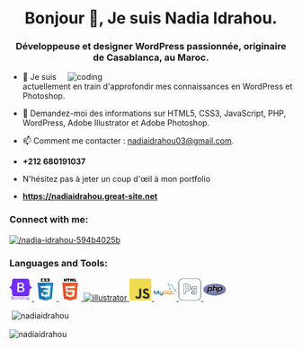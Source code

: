 <h1 align="center">Bonjour 👋, Je suis Nadia Idrahou.</h1>
<h3 align="center">Développeuse et designer WordPress passionnée, originaire de Casablanca, au Maroc.</h3>

<img align="right" alt="coding" width="400" src="https://media.tenor.com/S59bPkT0pqcAAAAC/programming.gif">

- 🌱 Je suis actuellement en train d'approfondir mes connaissances en WordPress et Photoshop.

- 💬 Demandez-moi des informations sur HTML5, CSS3, JavaScript, PHP, WordPress, Adobe Illustrator et Adobe Photoshop.

- 📫 Comment me contacter : nadiaidrahou03@gmail.com.
-  **+212 680191037**
-  N'hésitez pas à jeter un coup d'œil à mon portfolio
-  **https://nadiaidrahou.great-site.net**

   
<h3 align="left">Connect with me:</h3>
<p align="left">
<a href="https://linkedin.com/in//nadia-idrahou-594b4025b" target="blank"><img align="center" src="https://raw.githubusercontent.com/rahuldkjain/github-profile-readme-generator/master/src/images/icons/Social/linked-in-alt.svg" alt="/nadia-idrahou-594b4025b" height="30" width="40" /></a>
</p>
<h3 align="left">Languages and Tools:</h3>
<p align="left"> <a href="https://getbootstrap.com" target="_blank" rel="noreferrer"> <img src="https://raw.githubusercontent.com/devicons/devicon/master/icons/bootstrap/bootstrap-plain-wordmark.svg" alt="bootstrap" width="40" height="40"/> </a> <a href="https://www.w3schools.com/css/" target="_blank" rel="noreferrer"> <img src="https://raw.githubusercontent.com/devicons/devicon/master/icons/css3/css3-original-wordmark.svg" alt="css3" width="40" height="40"/> </a> <a href="https://www.w3.org/html/" target="_blank" rel="noreferrer"> <img src="https://raw.githubusercontent.com/devicons/devicon/master/icons/html5/html5-original-wordmark.svg" alt="html5" width="40" height="40"/> </a> <a href="https://www.adobe.com/in/products/illustrator.html" target="_blank" rel="noreferrer"> <img src="https://www.vectorlogo.zone/logos/adobe_illustrator/adobe_illustrator-icon.svg" alt="illustrator" width="40" height="40"/> </a> <a href="https://developer.mozilla.org/en-US/docs/Web/JavaScript" target="_blank" rel="noreferrer"> <img src="https://raw.githubusercontent.com/devicons/devicon/master/icons/javascript/javascript-original.svg" alt="javascript" width="40" height="40"/> </a> <a href="https://www.mysql.com/" target="_blank" rel="noreferrer"> <img src="https://raw.githubusercontent.com/devicons/devicon/master/icons/mysql/mysql-original-wordmark.svg" alt="mysql" width="40" height="40"/> </a> <a href="https://www.photoshop.com/en" target="_blank" rel="noreferrer"> <img src="https://raw.githubusercontent.com/devicons/devicon/master/icons/photoshop/photoshop-line.svg" alt="photoshop" width="40" height="40"/> </a> <a href="https://www.php.net" target="_blank" rel="noreferrer"> <img src="https://raw.githubusercontent.com/devicons/devicon/master/icons/php/php-original.svg" alt="php" width="40" height="40"/> </a> </p>



<p>&nbsp;<img align="center" src="https://github-readme-stats.vercel.app/api?username=nadiaidrahou&show_icons=true&locale=en" alt="nadiaidrahou" /></p>

<p><img align="center" src="https://github-readme-streak-stats.herokuapp.com/?user=nadiaidrahou&" alt="nadiaidrahou" /></p>
